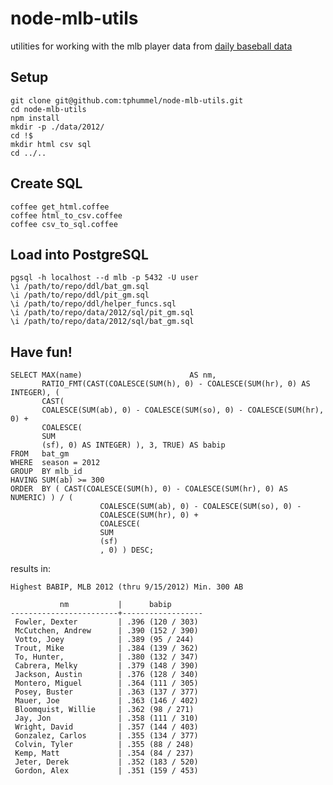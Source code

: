 node-mlb-utils
==============
utilities for working with the mlb player data from [daily baseball data]

Setup
-----
    
    git clone git@github.com:tphummel/node-mlb-utils.git
    cd node-mlb-utils
    npm install
    mkdir -p ./data/2012/
    cd !$
    mkdir html csv sql
    cd ../..

Create SQL
----------

    coffee get_html.coffee
    coffee html_to_csv.coffee
    coffee csv_to_sql.coffee

Load into PostgreSQL
--------------------

    pgsql -h localhost --d mlb -p 5432 -U user 
    \i /path/to/repo/ddl/bat_gm.sql
    \i /path/to/repo/ddl/pit_gm.sql
    \i /path/to/repo/ddl/helper_funcs.sql
    \i /path/to/repo/data/2012/sql/pit_gm.sql
    \i /path/to/repo/data/2012/sql/bat_gm.sql
    

Have fun!
--------------------
    SELECT MAX(name)                        AS nm,
           RATIO_FMT(CAST(COALESCE(SUM(h), 0) - COALESCE(SUM(hr), 0) AS INTEGER), (
           CAST(
           COALESCE(SUM(ab), 0) - COALESCE(SUM(so), 0) - COALESCE(SUM(hr), 0) +
           COALESCE(
           SUM
           (sf), 0) AS INTEGER) ), 3, TRUE) AS babip
    FROM   bat_gm
    WHERE  season = 2012
    GROUP  BY mlb_id
    HAVING SUM(ab) >= 300
    ORDER  BY ( CAST(COALESCE(SUM(h), 0) - COALESCE(SUM(hr), 0) AS NUMERIC) ) / (
                        COALESCE(SUM(ab), 0) - COALESCE(SUM(so), 0) -
                        COALESCE(SUM(hr), 0) +
                        COALESCE(
                        SUM
                        (sf)
                        , 0) ) DESC;


results in: 

    
    Highest BABIP, MLB 2012 (thru 9/15/2012) Min. 300 AB
    
               nm           |      babip       
    ------------------------+------------------
     Fowler, Dexter         | .396 (120 / 303)
     McCutchen, Andrew      | .390 (152 / 390)
     Votto, Joey            | .389 (95 / 244)
     Trout, Mike            | .384 (139 / 362)
     To, Hunter,            | .380 (132 / 347)
     Cabrera, Melky         | .379 (148 / 390)
     Jackson, Austin        | .376 (128 / 340)
     Montero, Miguel        | .364 (111 / 305)
     Posey, Buster          | .363 (137 / 377)
     Mauer, Joe             | .363 (146 / 402)
     Bloomquist, Willie     | .362 (98 / 271)
     Jay, Jon               | .358 (111 / 310)
     Wright, David          | .357 (144 / 403)
     Gonzalez, Carlos       | .355 (134 / 377)
     Colvin, Tyler          | .355 (88 / 248)
     Kemp, Matt             | .354 (84 / 237)
     Jeter, Derek           | .352 (183 / 520)
     Gordon, Alex           | .351 (159 / 453)



    

  [daily baseball data]: http://dailybaseballdata.com/cgi-bin/getstats.pl